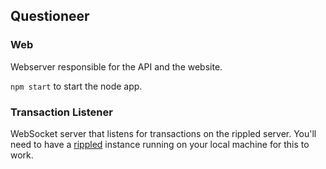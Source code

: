 ## Questioneer

### Web

Webserver responsible for the API and the website.

`npm start` to start the node app.

### Transaction Listener

WebSocket server that listens for transactions on the rippled server. You'll need to have a [rippled](https://github.com/ripple/rippled) instance running on your local machine for this to work.